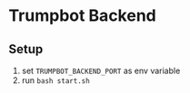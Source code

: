 # Trumpbot Backend

## Setup

1. set `TRUMPBOT_BACKEND_PORT` as env variable
2. run `bash start.sh`
